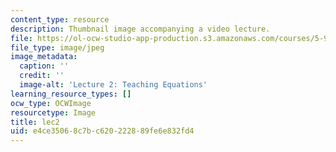 ```yaml
---
content_type: resource
description: Thumbnail image accompanying a video lecture.
file: https://ol-ocw-studio-app-production.s3.amazonaws.com/courses/5-95j-teaching-college-level-science-and-engineering-spring-2009/e4ce35068c7bc620222889fe6e832fd4_lec2.jpg
file_type: image/jpeg
image_metadata:
  caption: ''
  credit: ''
  image-alt: 'Lecture 2: Teaching Equations'
learning_resource_types: []
ocw_type: OCWImage
resourcetype: Image
title: lec2
uid: e4ce3506-8c7b-c620-2228-89fe6e832fd4
---
```

